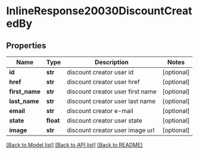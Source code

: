 # InlineResponse20030DiscountCreatedBy

## Properties
Name | Type | Description | Notes
------------ | ------------- | ------------- | -------------
**id** | **str** | discount creator user id | [optional] 
**href** | **str** | discount creator user href | [optional] 
**first_name** | **str** | discount creator user first name | [optional] 
**last_name** | **str** | discount creator user last name | [optional] 
**email** | **str** | discount creator e-mail | [optional] 
**state** | **float** | discount creator user state | [optional] 
**image** | **str** | discount creator user image url | [optional] 

[[Back to Model list]](../README.md#documentation-for-models) [[Back to API list]](../README.md#documentation-for-api-endpoints) [[Back to README]](../README.md)



